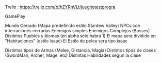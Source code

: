Trello : https://trello.com/b/hZYRnVLt/juegitotestprogra





GamePlay

Mundo Cerrado (Mapa predefinido estilo Stardew Valley)
NPCs con interraciones cerradas
Enemigos simples
Enemigos Complejos (Bosses)
Distintos Pueblos y biomas (en alpha solo habra 1)
El mapa sera dividido en "Habitaciones" (estilo Isaac)
El Estilo de pelea sera tipo isaac

Distintos tipos de Armas (Melee, Distancia, Magia)
Distintos tipos de clases (SwordMan, Archer, Mage, etc)
Distintas Habilidades segun la clase




